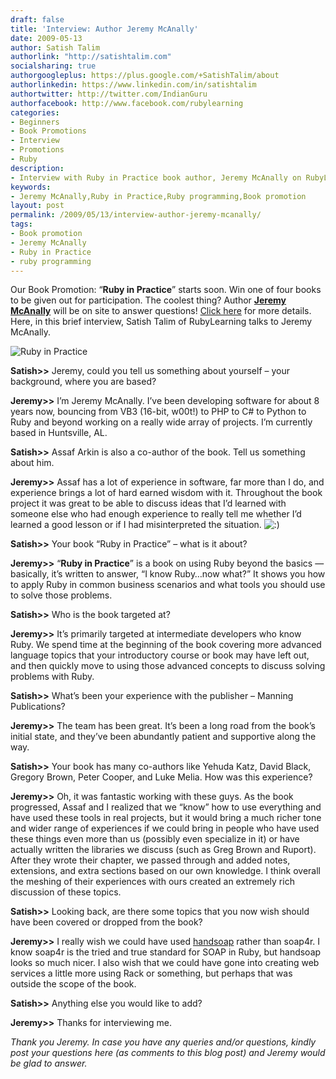 ```yaml
---
draft: false
title: 'Interview: Author Jeremy McAnally'
date: 2009-05-13
author: Satish Talim
authorlink: "http://satishtalim.com"
socialsharing: true
authorgoogleplus: https://plus.google.com/+SatishTalim/about
authorlinkedin: https://www.linkedin.com/in/satishtalim
authortwitter: http://twitter.com/IndianGuru
authorfacebook: http://www.facebook.com/rubylearning
categories:
- Beginners
- Book Promotions
- Interview
- Promotions
- Ruby
description:
- Interview with Ruby in Practice book author, Jeremy McAnally on RubyLearning.
keywords:
- Jeremy McAnally,Ruby in Practice,Ruby programming,Book promotion
layout: post
permalink: /2009/05/13/interview-author-jeremy-mcanally/
tags:
- Book promotion
- Jeremy McAnally
- Ruby in Practice
- ruby programming
---
```

Our Book Promotion: “**Ruby in Practice**” starts soon. Win one of four
books to be given out for participation. The coolest thing?<!--more--> Author
**[Jeremy McAnally](http://jeremymcanally.com/)** will be on site to
answer questions! [Click here](http://rubylearning.com/blog/2009/05/12/book-promotion-ruby-in-practice/)
for more details. Here, in this brief interview, Satish Talim of
RubyLearning talks to Jeremy McAnally.

![Ruby in Practice](http://rubylearning.com/images/rubyinpractice.jpg "Ruby in Practice")

**Satish\>\>** Jeremy, could you tell us something about yourself – your
background, where you are based?

**Jeremy\>\>** I’m Jeremy McAnally. I’ve been developing software for
about 8 years now, bouncing from VB3 (16-bit, w00t!) to PHP to C\# to
Python to Ruby and beyond working on a really wide array of projects.
I’m currently based in Huntsville, AL.

**Satish\>\>** Assaf Arkin is also a co-author of the book. Tell us
something about him.

**Jeremy\>\>** Assaf has a lot of experience in software, far more than
I do, and experience brings a lot of hard earned wisdom with it.
Throughout the book project it was great to be able to discuss ideas
that I’d learned with someone else who had enough experience to really
tell me whether I’d learned a good lesson or if I had misinterpreted the
situation.
![:)](http://rubylearning.com/blog/wp-includes/images/smilies/icon_smile.gif)

**Satish\>\>** Your book “Ruby in Practice” – what is it about?

**Jeremy\>\>** “**Ruby in Practice**” is a book on using Ruby beyond the
basics — basically, it’s written to answer, “I know Ruby…now what?” It
shows you how to apply Ruby in common business scenarios and what tools
you should use to solve those problems.

**Satish\>\>** Who is the book targeted at?

**Jeremy\>\>** It’s primarily targeted at intermediate developers who
know Ruby. We spend time at the beginning of the book covering more
advanced language topics that your introductory course or book may have
left out, and then quickly move to using those advanced concepts to
discuss solving problems with Ruby.

**Satish\>\>** What’s been your experience with the publisher – Manning
Publications?

**Jeremy\>\>** The team has been great. It’s been a long road from the
book’s initial state, and they’ve been abundantly patient and supportive
along the way.

**Satish\>\>** Your book has many co-authors like Yehuda Katz, David
Black, Gregory Brown, Peter Cooper, and Luke Melia. How was this
experience?

**Jeremy\>\>** Oh, it was fantastic working with these guys. As the book
progressed, Assaf and I realized that we “know” how to use everything
and have used these tools in real projects, but it would bring a much
richer tone and wider range of experiences if we could bring in people
who have used these things even more than us (possibly even specialize
in it) or have actually written the libraries we discuss (such as Greg
Brown and Ruport). After they wrote their chapter, we passed through and
added notes, extensions, and extra sections based on our own knowledge.
I think overall the meshing of their experiences with ours created an
extremely rich discussion of these topics.

**Satish\>\>** Looking back, are there some topics that you now wish
should have been covered or dropped from the book?

**Jeremy\>\>** I really wish we could have used
[handsoap](http://github.com/troelskn/handsoap/tree/master) rather than
soap4r. I know soap4r is the tried and true standard for SOAP in Ruby,
but handsoap looks so much nicer. I also wish that we could have gone
into creating web services a little more using Rack or something, but
perhaps that was outside the scope of the book.

**Satish\>\>** Anything else you would like to add?

**Jeremy\>\>** Thanks for interviewing me.

*Thank you Jeremy. In case you have any queries and/or questions, kindly
post your questions here (as comments to this blog post) and Jeremy
would be glad to answer.*

